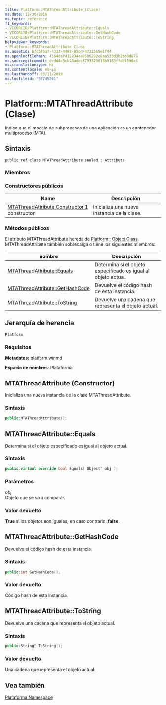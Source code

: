 ```yaml
---
title: Platform::MTAThreadAttribute (Clase)
ms.date: 12/30/2016
ms.topic: reference
f1_keywords:
- VCCORLIB/Platform::MTAThreadAttribute::Equals
- VCCORLIB/Platform::MTAThreadAttribute::GetHashCode
- VCCORLIB/Platform::MTAThreadAttribute::ToString
helpviewer_keywords:
- Platform::MTAThreadAttribute Class
ms.assetid: bfc546a7-4333-4407-85b4-4721565e1f44
ms.openlocfilehash: 4564def412834ae0586292e8aa533d3b2bd0d679
ms.sourcegitcommit: dedd4c3cb28adec3793329018b9163ffddf890a4
ms.translationtype: MT
ms.contentlocale: es-ES
ms.lasthandoff: 03/11/2019
ms.locfileid: "57745261"
---
```

# <a name="platformmtathreadattribute-class"></a>Platform::MTAThreadAttribute (Clase)

Indica que el modelo de subprocesos de una aplicación es un contenedor multiproceso (MTA).

## <a name="syntax"></a>Sintaxis

```
public ref class MTAThreadAttribute sealed : Attribute
```

### <a name="members"></a>Miembros

### <a name="public-constructors"></a>Constructores públicos

|Name|Descripción|
|----------|-----------------|
|[MTAThreadAttribute Constructor 1](#ctor) constructor|Inicializa una nueva instancia de la clase.|

### <a name="public-methods"></a>Métodos públicos

El atributo MTAThreadAttribute hereda de [Platform:: Object Class](../cppcx/platform-object-class.md). MTAThreadAttribute también sobrecarga o tiene los siguientes miembros:

|nombre|Descripción|
|----------|-----------------|
|[MTAThreadAttribute::Equals](#equals)|Determina si el objeto especificado es igual al objeto actual.|
|[MTAThreadAttribute::GetHashCode](#gethashcode)|Devuelve el código hash de esta instancia.|
|[MTAThreadAttribute::ToString](#tostring)|Devuelve una cadena que representa el objeto actual.|

## <a name="inheritance-hierarchy"></a>Jerarquía de herencia

`Platform`

### <a name="requirements"></a>Requisitos

**Metadatos:** platform.winmd

**Espacio de nombres**: Plataforma

## <a name="ctor"></a> MTAThreadAttribute (Constructor)

Inicializa una nueva instancia de la clase MTAThreadAttribute.

### <a name="syntax"></a>Sintaxis

```cpp
public:MTAThreadAttribute();
```

## <a name="equals"></a> MTAThreadAttribute::Equals

Determina si el objeto especificado es igual al objeto actual.

### <a name="syntax"></a>Sintaxis

```cpp
public:virtual override bool Equals( Object^ obj );
```

### <a name="parameters"></a>Parámetros

*obj*<br/>
Objeto que se va a comparar.

### <a name="return-value"></a>Valor devuelto

**True** si los objetos son iguales; en caso contrario, **false**.

## <a name="gethashcode"></a> MTAThreadAttribute::GetHashCode

Devuelve el código hash de esta instancia.

### <a name="syntax"></a>Sintaxis

```cpp
public:int GetHashCode();
```

### <a name="return-value"></a>Valor devuelto

Código hash de esta instancia.

## <a name="tostring"></a> MTAThreadAttribute::ToString

Devuelve una cadena que representa el objeto actual.

### <a name="syntax"></a>Sintaxis

```cpp
public:String^ ToString();
```

### <a name="return-value"></a>Valor devuelto

Una cadena que representa el objeto actual.

## <a name="see-also"></a>Vea también

[Plataforma Namespace](platform-namespace-c-cx.md)
